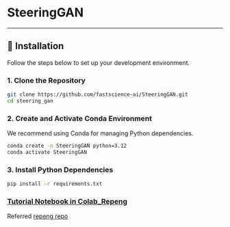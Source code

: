 # SteeringGAN



---

## 🚀 Installation

Follow the steps below to set up your development environment.

### 1. Clone the Repository

```bash
git clone https://github.com/fastscience-ai/SteeringGAN.git
cd steering_gan
```

### 2. Create and Activate Conda Environment
We recommend using Conda for managing Python dependencies.
```bash
conda create -n SteeringGAN python=3.12
conda activate SteeringGAN
  ```




### 3. Install Python Dependencies
```bash
pip install -r requirements.txt
```

### [Tutorial Notebook in Colab_Repeng](https://colab.research.google.com/drive/1Wwa86Beal6uBnkZwBAU0eSwaYxAg_gw2?usp=sharing)
Referred [repeng repo](https://github.com/vgel/repeng)


